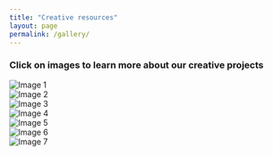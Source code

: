 ```yaml
---
title: "Creative resources"
layout: page
permalink: /gallery/
---
```


### Click on images to learn more about our creative projects

<div class="gallery">
  <div class="gallery-item">
    <img src="{{ '/assets/gallery/image1.jpeg' | relative_url }}" alt="Image 1">
  </div>
  <div class="gallery-item">
    <img src="{{ '/assets/gallery/image2.jpg' | relative_url }}" alt="Image 2">
  </div>
  <div class="gallery-item">
    <img src="{{ '/assets/gallery/image3.png' | relative_url }}" alt="Image 3">
  </div>
  <div class="gallery-item">
     <img src="{{ '/assets/gallery/image4.jpg' | relative_url }}" alt="Image 4">
  </div>
  <div class="gallery-item">
    <img src="{{ '/assets/gallery/image5.png' | relative_url }}" alt="Image 5">
  </div>
  <div class="gallery-item">
    <img src="{{ '/assets/gallery/image6.png' | relative_url }}" alt="Image 6">
  </div>
  <div class="gallery-item">
    <img src="{{ '/assets/gallery/image7.jpg' | relative_url }}" alt="Image 7">
  </div>
  <!-- Add more images as needed -->
</div>
